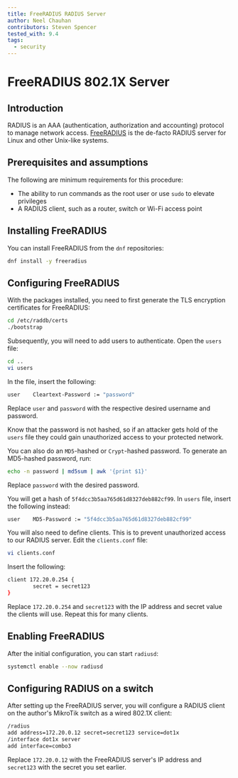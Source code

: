 ```yaml
---
title: FreeRADIUS RADIUS Server
author: Neel Chauhan
contributors: Steven Spencer
tested_with: 9.4
tags:
  - security
---
```


# FreeRADIUS 802.1X Server

## Introduction

RADIUS is an AAA (authentication, authorization and accounting) protocol to manage network access. [FreeRADIUS](https://www.freeradius.org/) is the de-facto RADIUS server for Linux and other Unix-like systems.

## Prerequisites and assumptions

The following are minimum requirements for this procedure:

* The ability to run commands as the root user or use `sudo` to elevate privileges
* A RADIUS client, such as a router, switch or Wi-Fi access point

## Installing FreeRADIUS

You can install FreeRADIUS from the `dnf` repositories:

```bash
dnf install -y freeradius
```

## Configuring FreeRADIUS

With the packages installed, you need to first generate the TLS encryption certificates for FreeRADIUS:

```bash
cd /etc/raddb/certs
./bootstrap
```

Subsequently, you will need to add users to authenticate. Open the `users` file:

```bash
cd ..
vi users
```

In the file, insert the following:

```bash
user    Cleartext-Password := "password"
```

Replace `user` and `password` with the respective desired username and password.

Know that the password is not hashed, so if an attacker gets hold of the `users` file they could gain unauthorized access to your protected network.

You can also do an `MD5`-hashed or `Crypt`-hashed password. To generate an MD5-hashed password, run:

```bash
echo -n password | md5sum | awk '{print $1}'
```

Replace `password` with the desired password.

You will get a hash of `5f4dcc3b5aa765d61d8327deb882cf99`. In `users` file, insert the following instead:

```bash
user    MD5-Password := "5f4dcc3b5aa765d61d8327deb882cf99"
```

You will also need to define clients. This is to prevent unauthorized access to our RADIUS server. Edit the `clients.conf` file:

```bash
vi clients.conf
```

Insert the following:

```bash
client 172.20.0.254 {
        secret = secret123
}
```

Replace `172.20.0.254` and `secret123` with the IP address and secret value the clients will use. Repeat this for many clients.

## Enabling FreeRADIUS

After the initial configuration, you can start `radiusd`:

```bash
systemctl enable --now radiusd
```

## Configuring RADIUS on a switch

After setting up the FreeRADIUS server, you will configure a RADIUS client on the author's MikroTik switch as a wired 802.1X client:

```bash
/radius
add address=172.20.0.12 secret=secret123 service=dot1x
/interface dot1x server
add interface=combo3
```

Replace `172.20.0.12` with the FreeRADIUS server's IP address and `secret123` with the secret you set earlier.
